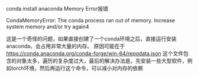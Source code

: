 conda install anaconda Memory Error报错

CondaMemoryError: The conda process ran out of memory. Increase system memory and/or try again4

这是一个奇怪的问题，如果直接创建了一个conda环境之后，直接运行安装anaconda，会占用非常大量的内存。
原因可能在于
https://conda.anaconda.org/conda-forge/win-64/repodata.json
这个文件包含的对象太多，遍历的复杂度过大，最后的解决办法是。先安装一些大型软件，例如torch环境，然后再运行这个命令，可以减小对内存的依赖

